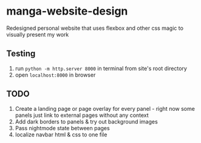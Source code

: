 # manga-website-design
Redesigned personal website that uses flexbox and other css magic to visually present my work

## Testing 
1) run `python -m http.server 8000` in terminal from site's root directory
2) open `localhost:8000` in browser

## TODO
1) Create a landing page or page overlay for every panel -  right now some panels just link to external pages without any context
2) Add dark borders to panels & try out background images
3) Pass nightmode state between pages
4) localize navbar html & css to one file